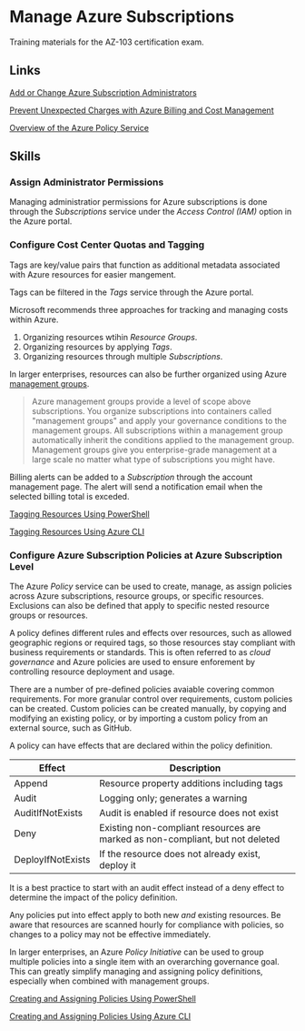 # Manage Azure Subscriptions

Training materials for the AZ-103 certification exam.

## Links

[Add or Change Azure Subscription Administrators](https://docs.microsoft.com/en-us/azure/billing/billing-add-change-azure-subscription-administrator)

[Prevent Unexpected Charges with Azure Billing and Cost Management](https://docs.microsoft.com/en-us/azure/billing/billing-getting-started)

[Overview of the Azure Policy Service](https://docs.microsoft.com/en-us/azure/governance/policy/overview)

## Skills

### Assign Administrator Permissions

Managing administratior permissions for Azure subscriptions is done through the _Subscriptions_ service under the _Access Control (IAM)_ option in the Azure portal.

### Configure Cost Center Quotas and Tagging

Tags are key/value pairs that function as additional metadata associated with Azure resources for easier mangement.

Tags can be filtered in the _Tags_ service through the Azure portal.

Microsoft recommends three approaches for tracking and managing costs within Azure.

1. Organizing resources wtihin _Resource Groups_.
1. Organizing resources by applying _Tags_.
1. Organizing resources through multiple _Subscriptions_.

In larger enterprises, resources can also be further organized using Azure [management groups](https://docs.microsoft.com/en-us/azure/governance/management-groups/).

>Azure management groups provide a level of scope above subscriptions. You organize subscriptions into containers called "management groups" and apply your governance conditions to the management groups. All subscriptions within a management group automatically inherit the conditions applied to the management group. Management groups give you enterprise-grade management at a large scale no matter what type of subscriptions you might have.

Billing alerts can be added to a _Subscription_ through the account management page.  The alert will send a notification email when the selected billing total is exceded.

[Tagging Resources Using PowerShell](Tags/tags-powershell.md)

[Tagging Resources Using Azure CLI](Tags/tags-cli.md)

### Configure Azure Subscription Policies at Azure Subscription Level

The Azure _Policy_ service can be used to create, manage, as assign policies across Azure subscriptions, resource groups, or specific resources.  Exclusions can also be defined that apply to specific nested resource groups or resources.

A policy defines different rules and effects over resources, such as allowed geographic regions or required tags, so those resources stay compliant with business requirements or standards.  This is often referred to as _cloud governance_ and Azure policies are used to ensure enforement by controlling resource deployment and usage.

There are a number of pre-defined policies avaiable covering common requirements.  For more granular control over requirements, custom policies can be created.  Custom policies can be created manually, by copying and modifying an existing policy, or by importing a custom policy from an external source, such as GitHub.

A policy can have effects that are declared within the policy definition.

| Effect | Description |
| --- | --- |
| Append | Resource property additions including tags |
| Audit | Logging only; generates a warning |
| AuditIfNotExists | Audit is enabled if resource does not exist |
| Deny | Existing non-compliant resources are marked as non-compliant, but not deleted |
| DeployIfNotExists | If the resource does not already exist, deploy it |

It is a best practice to start with an audit effect instead of a deny effect to determine the impact of the policy definition.

Any policies put into effect apply to both new _and_ existing resources.  Be aware that resources are scanned hourly for compliance with policies, so changes to a policy may not be effective immediately.

In larger enterprises, an Azure _Policy Initiative_ can be used to group multiple policies into a single item with an overarching governance goal.  This can greatly simplify managing and assigning policy definitions, especially when combined with management groups.

[Creating and Assigning Policies Using PowerShell](Policies/policies-powershell.md)

[Creating and Assigning Policies Using Azure CLI](Policies/policies-cli.md)
